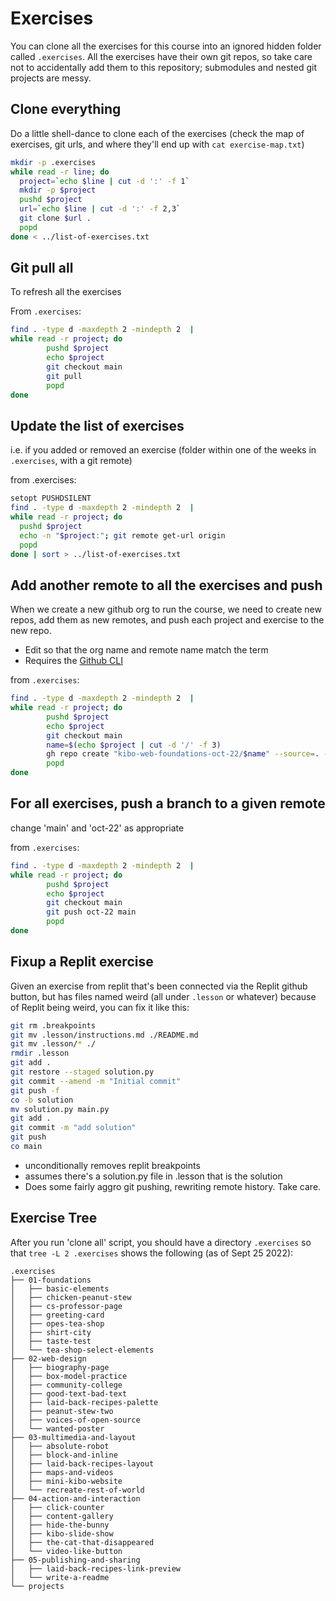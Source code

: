 # Exercises

You can clone all the exercises for this course into an ignored hidden folder called
`.exercises`. All the exercises have their own git repos, so take care not to
accidentally add them to this repository; submodules and nested git projects are
messy.

## Clone everything

Do a little shell-dance to clone each of the exercises (check the map of
exercises, git urls, and where they'll end up with `cat exercise-map.txt`)

```sh
mkdir -p .exercises
while read -r line; do
  project=`echo $line | cut -d ':' -f 1`
  mkdir -p $project
  pushd $project
  url=`echo $line | cut -d ':' -f 2,3`
  git clone $url .
  popd
done < ../list-of-exercises.txt
```

## Git pull all

To refresh all the exercises

From `.exercises`:

```sh
find . -type d -maxdepth 2 -mindepth 2  |
while read -r project; do
        pushd $project
        echo $project
        git checkout main
        git pull
        popd
done
```

## Update the list of exercises

i.e. if you added or removed an exercise (folder within one of the weeks in
`.exercises`, with a git remote)

from .exercises:

```sh
setopt PUSHDSILENT
find . -type d -maxdepth 2 -mindepth 2  |
while read -r project; do
  pushd $project
  echo -n "$project:"; git remote get-url origin
  popd
done | sort > ../list-of-exercises.txt
```

## Add another remote to all the exercises and push

When we create a new github org to run the course, we need to create new repos, 
add them as new remotes, and push each project and exercise to the new repo.

* Edit so that the org name and remote name match the term
* Requires the [Github CLI](https://cli.github.com/)

from `.exercises`:

```sh
find . -type d -maxdepth 2 -mindepth 2  |
while read -r project; do
        pushd $project
        echo $project
        git checkout main
        name=$(echo $project | cut -d '/' -f 3)
        gh repo create "kibo-web-foundations-oct-22/$name" --source=. --private --template --remote=oct-22 --push 
        popd
done
```

## For all exercises, push a branch to a given remote

change 'main' and 'oct-22' as appropriate

from `.exercises`:

```sh
find . -type d -maxdepth 2 -mindepth 2  |
while read -r project; do
        pushd $project
        echo $project
        git checkout main
        git push oct-22 main
        popd
done
```

## Fixup a Replit exercise

Given an exercise from replit that's been connected via the Replit github
button, but has files named weird (all under `.lesson` or whatever) because of
Replit being weird, you can fix it like this:

```sh
git rm .breakpoints
git mv .lesson/instructions.md ./README.md
git mv .lesson/* ./
rmdir .lesson
git add .
git restore --staged solution.py
git commit --amend -m "Initial commit"
git push -f
co -b solution
mv solution.py main.py
git add .
git commit -m "add solution"
git push
co main
```

- unconditionally removes replit breakpoints
- assumes there's a solution.py file in .lesson that is the solution
- Does some fairly aggro git pushing, rewriting remote history. Take care.

## Exercise Tree

After you run 'clone all' script, you should have a directory `.exercises` so that `tree
-L 2 .exercises` shows the following (as of Sept 25 2022):

```
.exercises
├── 01-foundations
│   ├── basic-elements
│   ├── chicken-peanut-stew
│   ├── cs-professor-page
│   ├── greeting-card
│   ├── opes-tea-shop
│   ├── shirt-city
│   ├── taste-test
│   └── tea-shop-select-elements
├── 02-web-design
│   ├── biography-page
│   ├── box-model-practice
│   ├── community-college
│   ├── good-text-bad-text
│   ├── laid-back-recipes-palette
│   ├── peanut-stew-two
│   ├── voices-of-open-source
│   └── wanted-poster
├── 03-multimedia-and-layout
│   ├── absolute-robot
│   ├── block-and-inline
│   ├── laid-back-recipes-layout
│   ├── maps-and-videos
│   ├── mini-kibo-website
│   └── recreate-rest-of-world
├── 04-action-and-interaction
│   ├── click-counter
│   ├── content-gallery
│   ├── hide-the-bunny
│   ├── kibo-slide-show
│   ├── the-cat-that-disappeared
│   └── video-like-button
├── 05-publishing-and-sharing
│   ├── laid-back-recipes-link-preview
│   └── write-a-readme
└── projects
```

